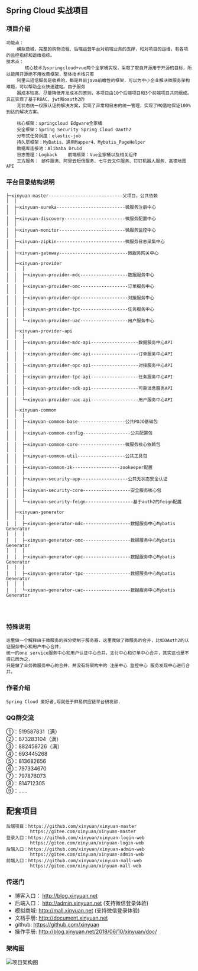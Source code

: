 ## Spring Cloud 实战项目

### 项目介绍
```
功能点：
    模拟商城，完整的购物流程、后端运营平台对前端业务的支撑，和对项目的运维，有各项的监控指标和运维指标。
技术点：
       核心技术为springcloud+vue两个全家桶实现，采取了取自开源用于开源的目标，所以能用开源绝不用收费框架，整体技术栈只有
    阿里云短信服务是收费的，都是目前java前瞻性的框架，可以为中小企业解决微服务架构难题，可以帮助企业快速建站。由于服务
    器成本较高，尽量降低开发成本的原则，本项目由10个后端项目和3个前端项目共同组成。真正实现了基于RBAC、jwt和oauth2的
    无状态统一权限认证的解决方案，实现了异常和日志的统一管理，实现了MQ落地保证100%到达的解决方案。
	
	核心框架：springcloud Edgware全家桶
	安全框架：Spring Security Spring Cloud Oauth2
	分布式任务调度：elastic-job
	持久层框架：MyBatis、通用Mapper4、Mybatis_PageHelper
	数据库连接池：Alibaba Druid
	日志管理：Logback	前端框架：Vue全家桶以及相关组件
	三方服务： 邮件服务、阿里云短信服务、七牛云文件服务、钉钉机器人服务、高德地图API
```
### 平台目录结构说明


```
├─xinyuan-master----------------------------父项目，公共依赖
│  │
│  ├─xinyuan-eureka--------------------------微服务注册中心
│  │
│  ├─xinyuan-discovery-----------------------微服务配置中心
│  │
│  ├─xinyuan-monitor-------------------------微服务监控中心
│  │
│  ├─xinyuan-zipkin--------------------------微服务日志采集中心
│  │
│  ├─xinyuan-gateway--------------------------微服务网关中心
│  │
│  ├─xinyuan-provider
│  │  │
│  │  ├─xinyuan-provider-mdc------------------数据服务中心
│  │  │
│  │  ├─xinyuan-provider-omc------------------订单服务中心
│  │  │
│  │  ├─xinyuan-provider-opc------------------对接服务中心
│  │  │
│  │  ├─xinyuan-provider-tpc------------------任务服务中心
│  │  │
│  │  └─xinyuan-provider-uac------------------用户服务中心
│  │
│  ├─xinyuan-provider-api
│  │  │
│  │  ├─xinyuan-provider-mdc-api------------------数据服务中心API
│  │  │
│  │  ├─xinyuan-provider-omc-api------------------订单服务中心API
│  │  │
│  │  ├─xinyuan-provider-opc-api------------------对接服务中心API
│  │  │
│  │  ├─xinyuan-provider-tpc-api------------------任务服务中心API
│  │  │
│  │  ├─xinyuan-provider-sdk-api------------------可靠消息服务API
│  │  │
│  │  └─xinyuan-provider-uac-api------------------用户服务中心API
│  │
│  ├─xinyuan-common
│  │  │
│  │  ├─xinyuan-common-base------------------公共POJO基础包
│  │  │
│  │  ├─xinyuan-common-config------------------公共配置包
│  │  │
│  │  ├─xinyuan-common-core------------------微服务核心依赖包
│  │  │
│  │  ├─xinyuan-common-util------------------公共工具包
│  │  │
│  │  ├─xinyuan-common-zk------------------zookeeper配置
│  │  │
│  │  ├─xinyuan-security-app------------------公共无状态安全认证
│  │  │
│  │  ├─xinyuan-security-core------------------安全服务核心包
│  │  │
│  │  └─xinyuan-security-feign------------------基于auth2的feign配置
│  │
│  ├─xinyuan-generator
│  │  │
│  │  ├─xinyuan-generator-mdc------------------数据服务中心Mybatis Generator
│  │  │
│  │  ├─xinyuan-generator-omc------------------数据服务中心Mybatis Generator
│  │  │
│  │  ├─xinyuan-generator-opc------------------数据服务中心Mybatis Generator
│  │  │
│  │  ├─xinyuan-generator-tpc------------------数据服务中心Mybatis Generator
│  │  │
│  │  └─xinyuan-generator-uac------------------数据服务中心Mybatis Generator




```


### 特殊说明


```
这里做一个解释由于微服务的拆分受制于服务器，这里我做了微服务的合并，比如OAuth2的认证服务中心和用户中心合并，
统一的one service服务中心和用户认证中心合并，支付中心和订单中心合并，其实这也是不得已而为之，
只是做了业务微服务中心的合并，并没有将架构中的 注册中心 监控中心 服务发现中心进行合并。
```


### 作者介绍

```
Spring Cloud 爱好者,现就任于鲜易供应链平台研发部.
```

### QQ群交流
 ①：519587831（满）  
 ②：873283104（满）  
 ③：882458726（满）  
 ④：693445268    
 ⑤：813682656    
 ⑥：797334670    
 ⑦：797876073    
 ⑧：814712305    
 ⑨：……    

## 配套项目

```
后端项目：https://github.com/xinyuan/xinyuan-master 
         https://gitee.com/xinyuan/xinyuan-master
登录入口：https://github.com/xinyuan/xinyuan-login-web
         https://gitee.com/xinyuan/xinyuan-login-web
后端入口：https://github.com/xinyuan/xinyuan-admin-web
         https://gitee.com/xinyuan/xinyuan-admin-web
前端入口：https://github.com/xinyuan/xinyuan-mall-web
         https://gitee.com/xinyuan/xinyuan-mall-web
```

### 传送门
- 博客入口： http://blog.xinyuan.net
- 后端入口： http://admin.xinyuan.net (支持微信登录体验)
- 模拟商城: http://mall.xinyuan.net (支持微信登录体验)
- 文档手册: http://document.xinyuan.net
- github: https://github.com/xinyuan
- 操作手册: http://blog.xinyuan.net/2018/06/10/xinyuan/doc/

### 架构图

![项目架构图](http://img.xinyuan.net/xinyuan/doc/xinyuan-project.png)






